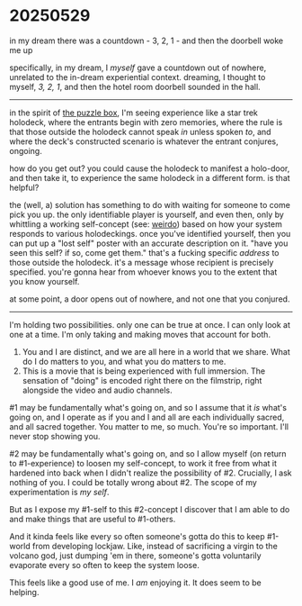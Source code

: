 # 20250529

in my dream there was a countdown - 3, 2, 1 - and then the doorbell woke me up

specifically, in my dream, I _myself_ gave a countdown out of nowhere, unrelated to the in-dream experiential context. dreaming, I thought to myself, _3, 2, 1_, and then the hotel room doorbell sounded in the hall.

***

in the spirit of [the puzzle box](../../../2024/11/25.md), I'm seeing experience like a star trek holodeck, where the entrants begin with zero memories, where the rule is that those outside the holodeck cannot speak _in_ unless spoken _to_, and where the deck's constructed scenario is whatever the entrant conjures, ongoing.

how do you get out? you could cause the holodeck to manifest a holo-door, and then take it, to experience the same holodeck in a different form. is that helpful?

the (well, a) solution has something to do with waiting for someone to come pick you up. the only identifiable player is yourself, and even then, only by whittling a working self-concept (see: [weirdo](../../../2024/10/13/)) based on how your system responds to various holodeckings. once you've identified yourself, then you can put up a "lost self" poster with an accurate description on it. "have you seen this self? if so, come get them." that's a fucking specific _address_ to those outside the holodeck. it's a message whose recipient is precisely specified. you're gonna hear from whoever knows you to the extent that you know yourself.

at some point, a door opens out of nowhere, and not one that you conjured.

***

I'm holding two possibilities. only one can be true at once. I can only look at one at a time. I'm only taking and making moves that account for both.

1. You and I are distinct, and we are all here in a world that we share. What do I do matters to you, and what you do matters to me.
2. This is a movie that is being experienced with full immersion. The sensation of "doing" is encoded right there on the filmstrip, right alongside the video and audio channels.

\#1 may be fundamentally what's going on, and so I assume that it _is_ what's going on, and I operate as if you and I and all are each individually sacred, and all sacred together. You matter to me, so much. You're so important. I'll never stop showing you.

\#2 may be fundamentally what's going on, and so I allow myself (on return to #1-experience) to loosen my self-concept, to work it free from what it hardened into back when I didn't realize the possibility of #2. Crucially, I ask nothing of you. I could be totally wrong about #2. The scope of my experimentation is _my self_.

But as I expose my #1-self to this #2-concept I discover that I am able to do and make things that are useful to #1-others.

And it kinda feels like every so often someone's gotta do this to keep #1-world from developing lockjaw. Like, instead of sacrificing a virgin to the volcano god, just dumping 'em in there, someone's gotta voluntarily evaporate every so often to keep the system loose.

This feels like a good use of me. I _am_ enjoying it. It does seem to be helping.
